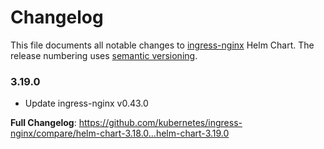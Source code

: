 # Changelog

This file documents all notable changes to [ingress-nginx](https://github.com/kubernetes/ingress-nginx) Helm Chart. The release numbering uses [semantic versioning](http://semver.org).

### 3.19.0

* Update ingress-nginx v0.43.0

**Full Changelog**: https://github.com/kubernetes/ingress-nginx/compare/helm-chart-3.18.0...helm-chart-3.19.0
